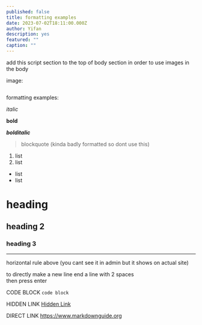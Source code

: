 ```yaml
---
published: false
title: formatting examples
date: 2023-07-02T18:11:00.000Z
author: Yifan
description: yes
featured: ""
caption: ""
---
```


<script>
import Image from '$lib/components/Image.svelte'
</script>

add this script section to the top of body section in order to use images in the body

image:

<Image path="src/lib/images/uploads/stories-from-ww2.png" caption="this is a caption"/>

formatting examples:

*italic*

**bold**

***bolditalic***

> blockquote (kinda badly formatted so dont use this)

1. list
2. list

- list
- list

# heading

## heading 2

### heading 3

---
horizontal rule above (you cant see it in admin but it shows on actual site)

to directly make a new line end a line with 2 spaces  
then press enter

CODE BLOCK `code block`

HIDDEN LINK [Hidden Link](https://duckduckgo.com)

DIRECT LINK
<https://www.markdownguide.org>
